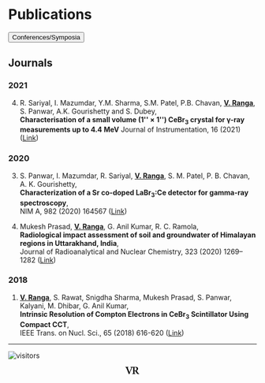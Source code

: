 # Publications
<a href="conf">
<input type=button value="Conferences/Symposia"></a>

## Journals

### 2021
4) R. Sariyal, I. Mazumdar, Y.M. Sharma, S.M. Patel, P.B. Chavan, **<ins>V. Ranga</ins>**, S. Panwar, A.K. Gourishetty and S. Dubey,\
 **Characterisation of a small volume (1'' × 1'') CeBr<sub>3</sub> crystal for γ-ray measurements up to 4.4 MeV**
 Journal of Instrumentation, 16 (2021) ([Link](https://doi.org/10.1088/1748-0221/16/01/T01004))

### 2020
3) S. Panwar, I. Mazumdar, R. Sariyal, **<ins>V. Ranga</ins>**, S. M. Patel, P. B. Chavan, A. K. Gourishetty,\
 **Characterization of a Sr co-doped LaBr<sub>3</sub>:Ce detector for gamma-ray spectroscopy**,\
 NIM A, 982 (2020) 164567 ([Link](https://doi.org/10.1016/j.nima.2020.164567))
 
2) Mukesh Prasad, **<ins>V. Ranga</ins>**, G. Anil Kumar, R. C. Ramola,\
 **Radiological impact assessment of soil and groundwater of Himalayan regions in Uttarakhand, India**,\
 Journal of Radioanalytical and Nuclear Chemistry, 323 (2020) 1269–1282 ([Link](https://doi.org/10.1007/s10967-019-06827-9)) 

### 2018
1) **<ins>V. Ranga</ins>**, S. Rawat, Snigdha Sharma, Mukesh Prasad, S. Panwar, Kalyani, M. Dhibar, G. Anil Kumar,\
**Intrinsic Resolution of Compton Electrons in CeBr<sub>3</sub> Scintillator Using Compact CCT**,\
 IEEE Trans. on Nucl. Sci., 65 (2018) 616-620 ([Link](https://doi.org/10.1109/TNS.2017.2779888))

---
![visitors](https://visitor-badge.glitch.me/badge?page_id=rangavirender.site.publ)
<p align="center"><img src="logo_v1.png" width="30"></p>
